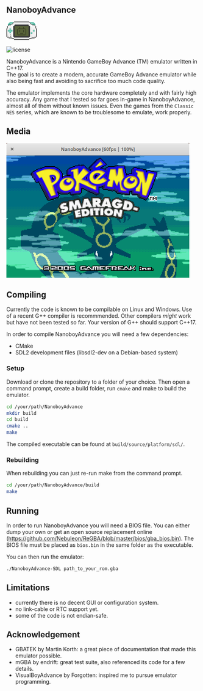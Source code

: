 <h2>NanoboyAdvance</h2>

![logo](media/logo_cropped.png)

![license](https://img.shields.io/github/license/fleroviux/NanoboyAdvance)

NanoboyAdvance is a Nintendo GameBoy Advance (TM) emulator written in C++17.<br>
The goal is to create a modern, accurate GameBoy Advance emulator while also being fast
and avoiding to sacrifice too much code quality.

The emulator implements the core hardware completely and with fairly high accuracy.
Any game that I tested so far goes in-game in NanoboyAdvance, almost all of them without known issues.
Even the games from the `Classic NES` series, which are known to be troublesome to emulate, work properly. 

## Media

![screenshot1](media/screenshot1.png)

## Compiling

Currently the code is known to be compilable on Linux and Windows.
Use of a recent G++ compiler is recommmended. Other compilers *might* work but have not been tested so far.
Your version of G++ should support C++17.

In order to compile NanoboyAdvance you will need a few dependencies:
- CMake
- SDL2 development files (libsdl2-dev on a Debian-based system)

### Setup

Download or clone the repository to a folder of your choice.
Then open a command prompt, create a build folder, run `cmake` and make to build the emulator.
```bash
cd /your/path/NanoboyAdvance
mkdir build
cd build
cmake ..
make
```
The compiled executable can be found at `build/source/platform/sdl/`.

### Rebuilding

When rebuilding you can just re-run make from the command prompt.
```bash
cd /your/path/NanoboyAdvance/build
make
```

## Running

In order to run NanoboyAdvance you will need a BIOS file.
You can either dump your own or get an open source replacement online (https://github.com/Nebuleon/ReGBA/blob/master/bios/gba_bios.bin).
The BIOS file must be placed as `bios.bin` in the same folder as the executable.

You can then run the emulator:
```bash
./NanoboyAdvance-SDL path_to_your_rom.gba
```

## Limitations
- currently there is no decent GUI or configuration system.
- no link-cable or RTC support yet.
- some of the code is not endian-safe.

## Acknowledgement

- GBATEK by Martin Korth: a great piece of documentation that made this emulator possible.
- mGBA by endrift: great test suite, also referenced its code for a few details.
- VisualBoyAdvance by Forgotten: inspired me to pursue emulator programming.
